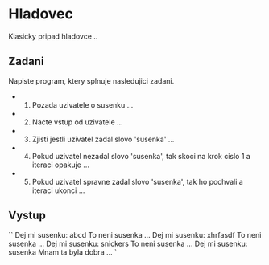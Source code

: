 # Hladovec 

Klasicky pripad hladovce ..

## Zadani

Napiste program, ktery splnuje nasledujici zadani.

- 1. Pozada uzivatele o susenku ...
- 2. Nacte vstup od uzivatele ...
- 3. Zjisti jestli uzivatel zadal slovo 'susenka' ...
- 4. Pokud uzivatel nezadal slovo 'susenka', tak skoci na krok cislo 1 a iteraci opakuje ...
- 5. Pokud uzivatel spravne zadal slovo 'susenka', tak ho pochvali a iteraci ukonci ...

## Vystup

``
Dej mi susenku: abcd
To neni susenka ...
Dej mi susenku: xhrfasdf
To neni susenka ...
Dej mi susenku: snickers
To neni susenka ...
Dej mi susenku: susenka
Mnam ta byla dobra ...
`
